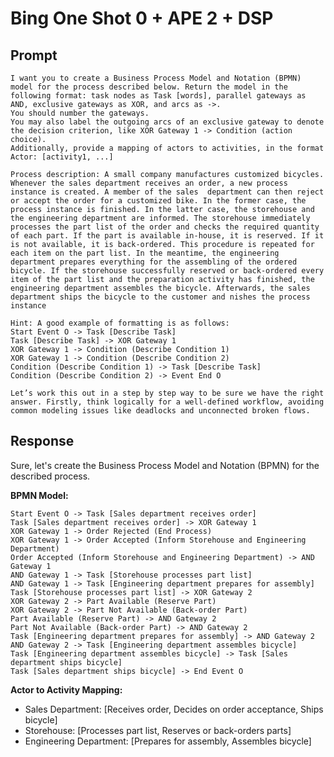 # Bing One Shot 0 + APE 2 + DSP

## Prompt 

    I want you to create a Business Process Model and Notation (BPMN) model for the process described below. Return the model in the following format: task nodes as Task [words], parallel gateways as AND, exclusive gateways as XOR, and arcs as ->.
    You should number the gateways. 
    You may also label the outgoing arcs of an exclusive gateway to denote the decision criterion, like XOR Gateway 1 -> Condition (action choice). 
    Additionally, provide a mapping of actors to activities, in the format Actor: [activity1, ...]

    Process description: A small company manufactures customized bicycles. Whenever the sales department receives an order, a new process instance is created. A member of the sales  department can then reject or accept the order for a customized bike. In the former case, the process instance is finished. In the latter case, the storehouse and the engineering department are informed. The storehouse immediately processes the part list of the order and checks the required quantity of each part. If the part is available in-house, it is reserved. If it is not available, it is back-ordered. This procedure is repeated for each item on the part list. In the meantime, the engineering department prepares everything for the assembling of the ordered bicycle. If the storehouse successfully reserved or back-ordered every item of the part list and the preparation activity has finished, the engineering department assembles the bicycle. Afterwards, the sales department ships the bicycle to the customer and nishes the process instance

    Hint: A good example of formatting is as follows:
    Start Event O -> Task [Describe Task]
    Task [Describe Task] -> XOR Gateway 1
    XOR Gateway 1 -> Condition (Describe Condition 1)
    XOR Gateway 1 -> Condition (Describe Condition 2)
    Condition (Describe Condition 1) -> Task [Describe Task]
    Condition (Describe Condition 2) -> Event End O

    Let’s work this out in a step by step way to be sure we have the right answer. Firstly, think logically for a well-defined workflow, avoiding common modeling issues like deadlocks and unconnected broken flows.

## Response

Sure, let's create the Business Process Model and Notation (BPMN) for the described process. 

**BPMN Model:**

```
Start Event O -> Task [Sales department receives order]
Task [Sales department receives order] -> XOR Gateway 1
XOR Gateway 1 -> Order Rejected (End Process)
XOR Gateway 1 -> Order Accepted (Inform Storehouse and Engineering Department)
Order Accepted (Inform Storehouse and Engineering Department) -> AND Gateway 1
AND Gateway 1 -> Task [Storehouse processes part list]
AND Gateway 1 -> Task [Engineering department prepares for assembly]
Task [Storehouse processes part list] -> XOR Gateway 2
XOR Gateway 2 -> Part Available (Reserve Part)
XOR Gateway 2 -> Part Not Available (Back-order Part)
Part Available (Reserve Part) -> AND Gateway 2
Part Not Available (Back-order Part) -> AND Gateway 2
Task [Engineering department prepares for assembly] -> AND Gateway 2
AND Gateway 2 -> Task [Engineering department assembles bicycle]
Task [Engineering department assembles bicycle] -> Task [Sales department ships bicycle]
Task [Sales department ships bicycle] -> End Event O
```

**Actor to Activity Mapping:**

- Sales Department: [Receives order, Decides on order acceptance, Ships bicycle]
- Storehouse: [Processes part list, Reserves or back-orders parts]
- Engineering Department: [Prepares for assembly, Assembles bicycle]